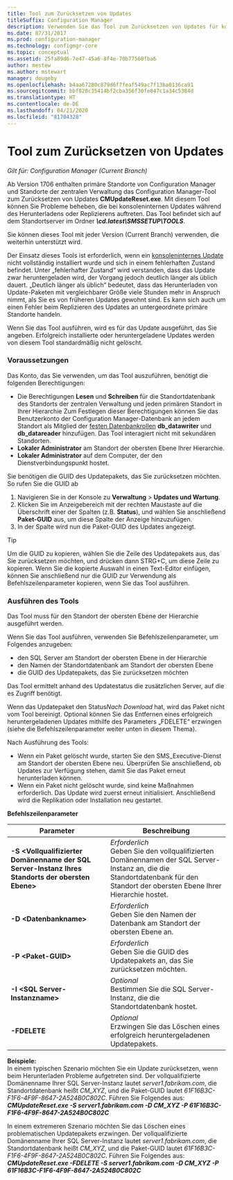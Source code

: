 ```yaml
---
title: Tool zum Zurücksetzen von Updates
titleSuffix: Configuration Manager
description: Verwenden Sie das Tool zum Zurücksetzen von Updates für konsoleninterne Updates für Configuration Manager.
ms.date: 07/31/2017
ms.prod: configuration-manager
ms.technology: configmgr-core
ms.topic: conceptual
ms.assetid: 25fa89d6-7e47-45a6-8f4e-70b77560fba6
author: mestew
ms.author: mstewart
manager: dougeby
ms.openlocfilehash: b4aa67280c879d6f7feaf549ac7f13ba0136ca91
ms.sourcegitcommit: bbf820c35414bf2cba356f30fe047c1a34c5384d
ms.translationtype: HT
ms.contentlocale: de-DE
ms.lasthandoff: 04/21/2020
ms.locfileid: "81704328"
---
```

# <a name="update-reset-tool"></a>Tool zum Zurücksetzen von Updates

*Gilt für: Configuration Manager (Current Branch)*  


Ab Version 1706 enthalten primäre Standorte von Configuration Manager und Standorte der zentralen Verwaltung das Configuration Manager-Tool zum Zurücksetzen von Updates **CMUpdateReset.exe**. Mit diesem Tool können Sie Probleme beheben, die bei konsoleninternen Updates während des Herunterladens oder Replizierens auftreten. Das Tool befindet sich auf dem Standortserver im Ordner ***\cd.latest\SMSSETUP\TOOLS***.

Sie können dieses Tool mit jeder Version (Current Branch) verwenden, die weiterhin unterstützt wird.

Der Einsatz dieses Tools ist erforderlich, wenn ein [konsoleninternes Update](install-in-console-updates.md) nicht vollständig installiert wurde und sich in einem fehlerhaften Zustand befindet. Unter „fehlerhafter Zustand“ wird verstanden, dass das Update zwar heruntergeladen wird, der Vorgang jedoch deutlich länger als üblich dauert. „Deutlich länger als üblich“ bedeutet, dass das Herunterladen von Update-Paketen mit vergleichbarer Größe viele Stunden mehr in Anspruch nimmt, als Sie es von früheren Updates gewohnt sind. Es kann sich auch um einen Fehler beim Replizieren des Updates an untergeordnete primäre Standorte handeln.  

Wenn Sie das Tool ausführen, wird es für das Update ausgeführt, das Sie angeben. Erfolgreich installierte oder heruntergeladene Updates werden von diesem Tool standardmäßig nicht gelöscht.  

### <a name="prerequisites"></a>Voraussetzungen
Das Konto, das Sie verwenden, um das Tool auszuführen, benötigt die folgenden Berechtigungen:
- Die Berechtigungen **Lesen** und **Schreiben** für die Standortdatenbank des Standorts der zentralen Verwaltung und jeden primären Standort in Ihrer Hierarchie Zum Festlegen dieser Berechtigungen können Sie das Benutzerkonto der Configuration Manager-Datenbank an jedem Standort als Mitglied der [festen Datenbankrollen](/sql/relational-databases/security/authentication-access/database-level-roles#fixed-database-roles) **db_datawriter** und **db_datareader** hinzufügen. Das Tool interagiert nicht mit sekundären Standorten.
- **Lokaler Administrator** am Standort der obersten Ebene Ihrer Hierarchie.
- **Lokaler Administrator** auf dem Computer, der den Dienstverbindungspunkt hostet.

Sie benötigen die GUID des Updatepakets, das Sie zurücksetzen möchten. So rufen Sie die GUID ab
  1.   Navigieren Sie in der Konsole zu **Verwaltung** > **Updates und Wartung**.
  2.   Klicken Sie im Anzeigebereich mit der rechten Maustaste auf die Überschrift einer der Spalten (z.B. **Status**), und wählen Sie anschließend **Paket-GUID** aus, um diese Spalte der Anzeige hinzuzufügen.
  3.   In der Spalte wird nun die Paket-GUID des Updates angezeigt.

> [!TIP]  
> Um die GUID zu kopieren, wählen Sie die Zeile des Updatepakets aus, das Sie zurücksetzen möchten, und drücken dann STRG+C, um diese Zeile zu kopieren. Wenn Sie die kopierte Auswahl in einen Text-Editor einfügen, können Sie anschließend nur die GUID zur Verwendung als Befehlszeilenparameter kopieren, wenn Sie das Tool ausführen.

### <a name="run-the-tool"></a>Ausführen des Tools    
Das Tool muss für den Standort der obersten Ebene der Hierarchie ausgeführt werden.

Wenn Sie das Tool ausführen, verwenden Sie Befehlszeilenparameter, um Folgendes anzugeben:
- den SQL Server am Standort der obersten Ebene in der Hierarchie
- den Namen der Standortdatenbank am Standort der obersten Ebene
- die GUID des Updatepakets, das Sie zurücksetzen möchten

Das Tool ermittelt anhand des Updatestatus die zusätzlichen Server, auf die es Zugriff benötigt.   

Wenn das Updatepaket den Status*Nach Download* hat, wird das Paket nicht vom Tool bereinigt. Optional können Sie das Entfernen eines erfolgreich heruntergeladenen Updates mithilfe des Parameters „FDELETE“ erzwingen (siehe die Befehlszeilenparameter weiter unten in diesem Thema).

Nach Ausführung des Tools:
- Wenn ein Paket gelöscht wurde, starten Sie den SMS_Executive-Dienst am Standort der obersten Ebene neu. Überprüfen Sie anschließend, ob Updates zur Verfügung stehen, damit Sie das Paket erneut herunterladen können.
- Wenn ein Paket nicht gelöscht wurde, sind keine Maßnahmen erforderlich. Das Update wird zuerst erneut initialisiert. Anschließend wird die Replikation oder Installation neu gestartet.

**Befehlszeilenparameter**  


|                        Parameter                         |                                                       Beschreibung                                                        |
|----------------------------------------------------------|--------------------------------------------------------------------------------------------------------------------------|
| **-S &lt;Vollqualifizierter Domänenname der SQL Server-Instanz Ihres Standorts der obersten Ebene>** | *Erforderlich* <br> Geben Sie den vollqualifizierten Domänennamen der SQL Server-Instanz an, die die Standortdatenbank für den Standort der obersten Ebene Ihrer Hierarchie hostet. |
|                **-D &lt;Datenbankname>**                 |                          *Erforderlich* <br> Geben Sie den Namen der Datenbank am Standort der obersten Ebene an.                          |
|                 **-P &lt;Paket-GUID>**                 |                        *Erforderlich* <br> Geben Sie die GUID des Updatepakets an, das Sie zurücksetzen möchten.                        |
|           **-I &lt;SQL Server-Instanzname>**           |                    *Optional* <br> Bestimmen Sie die SQL Server-Instanz, die die Standortdatenbank hostet.                     |
|                       **-FDELETE**                       |                       *Optional* <br> Erzwingen Sie das Löschen eines erfolgreich heruntergeladenen Updatepakets.                        |

**Beispiele:**  
In einem typischen Szenario möchten Sie ein Update zurücksetzen, wenn beim Herunterladen Probleme aufgetreten sind. Der vollqualifizierte Domänenname Ihrer SQL Server-Instanz lautet *server1.fabrikam.com*, die Standortdatenbank heißt *CM_XYZ*, und die Paket-GUID lautet *61F16B3C-F1F6-4F9F-8647-2A524B0C802C*.  Führen Sie Folgendes aus: ***CMUpdateReset.exe -S server1.fabrikam.com -D CM_XYZ -P 61F16B3C-F1F6-4F9F-8647-2A524B0C802C***

In einem extremeren Szenario möchten Sie das Löschen eines problematischen Updatepakets erzwingen. Der vollqualifizierte Domänenname Ihrer SQL Server-Instanz lautet *server1.fabrikam.com*, die Standortdatenbank heißt *CM_XYZ*, und die Paket-GUID lautet *61F16B3C-F1F6-4F9F-8647-2A524B0C802C*.  Führen Sie Folgendes aus: ***CMUpdateReset.exe  -FDELETE -S server1.fabrikam.com -D CM_XYZ -P 61F16B3C-F1F6-4F9F-8647-2A524B0C802C***
